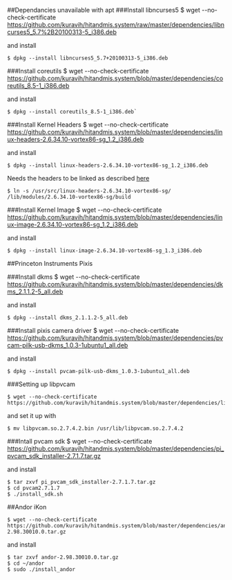 ##Dependancies unavailable with apt
###Install libncurses5
	$ wget --no-check-certificate https://github.com/kuravih/hitandmis.system/raw/master/dependencies/libncurses5_5.7%2B20100313-5_i386.deb
	

and install
	
	$ dpkg --install libncurses5_5.7+20100313-5_i386.deb



###Install coreutils
	$ wget --no-check-certificate https://github.com/kuravih/hitandmis.system/blob/master/dependencies/coreutils_8.5-1_i386.deb

and install

	$ dpkg --install coreutils_8.5-1_i386.deb`



###Install Kernel Headers
	$ wget --no-check-certificate https://github.com/kuravih/hitandmis.system/blob/master/dependencies/linux-headers-2.6.34.10-vortex86-sg_1.2_i386.deb
	
and install

	$ dpkg --install linux-headers-2.6.34.10-vortex86-sg_1.2_i386.deb

Needs the headers to be linked as described [here](http://askubuntu.com/questions/260176/lib-modules-2-6-38-8-generic-build-no-such-file-or-directory)

	$ ln -s /usr/src/linux-headers-2.6.34.10-vortex86-sg/ /lib/modules/2.6.34.10-vortex86-sg/build



###Install Kernel Image
	$ wget --no-check-certificate https://github.com/kuravih/hitandmis.system/blob/master/dependencies/linux-image-2.6.34.10-vortex86-sg_1.2_i386.deb
	
and install

	$ dpkg --install linux-image-2.6.34.10-vortex86-sg_1.3_i386.deb
	

##Princeton Instruments Pixis


###Install dkms
	$ wget --no-check-certificate https://github.com/kuravih/hitandmis.system/blob/master/dependencies/dkms_2.1.1.2-5_all.deb
	
and install

	$ dpkg --install dkms_2.1.1.2-5_all.deb



###Install pixis camera driver
	$ wget --no-check-certificate https://github.com/kuravih/hitandmis.system/blob/master/dependencies/pvcam-pilk-usb-dkms_1.0.3-1ubuntu1_all.deb
	
and install

	$ dpkg --install pvcam-pilk-usb-dkms_1.0.3-1ubuntu1_all.deb



###Setting up libpvcam

	$ wget --no-check-certificate https://github.com/kuravih/hitandmis.system/blob/master/dependencies/libpvcam.so.2.7.4.2.bin
	
and set it up with

	$ mv libpvcam.so.2.7.4.2.bin /usr/lib/libpvcam.so.2.7.4.2
	
	
	
###Intall pvcam sdk
	$ wget --no-check-certificate https://github.com/kuravih/hitandmis.system/blob/master/dependencies/pi_pvcam_sdk_installer-2.7.1.7.tar.gz
	
and install

	$ tar zxvf pi_pvcam_sdk_installer-2.7.1.7.tar.gz
	$ cd pvcam2.7.1.7
	$ ./install_sdk.sh


##Andor iKon

	$ wget --no-check-certificate  https://github.com/kuravih/hitandmis.system/blob/master/dependencies/andor-2.98.30010.0.tar.gz

and install

	$ tar zxvf andor-2.98.30010.0.tar.gz
	$ cd ~/andor
	$ sudo ./install_andor

















